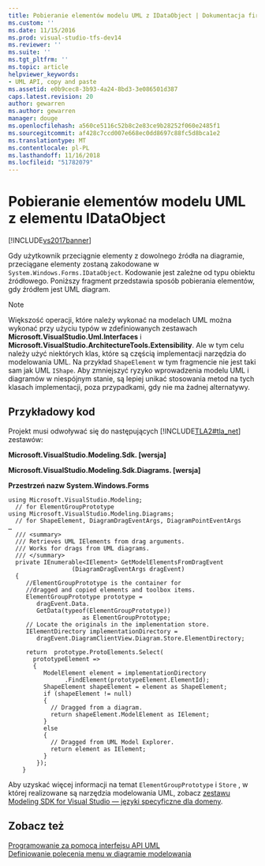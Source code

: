 ```yaml
---
title: Pobieranie elementów modelu UML z IDataObject | Dokumentacja firmy Microsoft
ms.custom: ''
ms.date: 11/15/2016
ms.prod: visual-studio-tfs-dev14
ms.reviewer: ''
ms.suite: ''
ms.tgt_pltfrm: ''
ms.topic: article
helpviewer_keywords:
- UML API, copy and paste
ms.assetid: e0b9cec8-3b93-4a24-8bd3-3e086501d387
caps.latest.revision: 20
author: gewarren
ms.author: gewarren
manager: douge
ms.openlocfilehash: a560ce5116c52b8c2e83ce9b28252f060e2485f1
ms.sourcegitcommit: af428c7ccd007e668ec0dd8697c88fc5d8bca1e2
ms.translationtype: MT
ms.contentlocale: pl-PL
ms.lasthandoff: 11/16/2018
ms.locfileid: "51782079"
---
```

# <a name="get-uml-model-elements-from-idataobject"></a>Pobieranie elementów modelu UML z elementu IDataObject
[!INCLUDE[vs2017banner](../includes/vs2017banner.md)]

Gdy użytkownik przeciągnie elementy z dowolnego źródła na diagramie, przeciągane elementy zostaną zakodowane w `System.Windows.Forms.IDataObject`. Kodowanie jest zależne od typu obiektu źródłowego. Poniższy fragment przedstawia sposób pobierania elementów, gdy źródłem jest UML diagram.  
  
> [!NOTE]
>  Większość operacji, które należy wykonać na modelach UML można wykonać przy użyciu typów w zdefiniowanych zestawach **Microsoft.VisualStudio.Uml.Interfaces** i  **Microsoft.VisualStudio.ArchitectureTools.Extensibility**. Ale w tym celu należy użyć niektórych klas, które są częścią implementacji narzędzia do modelowania UML. Na przykład `ShapeElement` w tym fragmencie nie jest taki sam jak UML `IShape`. Aby zmniejszyć ryzyko wprowadzenia modelu UML i diagramów w niespójnym stanie, są lepiej unikać stosowania metod na tych klasach implementacji, poza przypadkami, gdy nie ma żadnej alternatywy.  
  
## <a name="code-sample"></a>Przykładowy kod  
 Projekt musi odwoływać się do następujących [!INCLUDE[TLA2#tla_net](../includes/tla2sharptla-net-md.md)] zestawów:  
  
 **Microsoft.VisualStudio.Modeling.Sdk. [wersja]**  
  
 **Microsoft.VisualStudio.Modeling.Sdk.Diagrams. [wersja]**  
  
 **Przestrzeń nazw System.Windows.Forms**  
  
```  
using Microsoft.VisualStudio.Modeling;    
  // for ElementGroupPrototype  
using Microsoft.VisualStudio.Modeling.Diagrams;    
  // for ShapeElement, DiagramDragEventArgs, DiagramPointEventArgs  
…   
  /// <summary>  
  /// Retrieves UML IElements from drag arguments.  
  /// Works for drags from UML diagrams.  
  /// </summary>  
  private IEnumerable<IElement> GetModelElementsFromDragEvent  
                  (DiagramDragEventArgs dragEvent)  
  {  
     //ElementGroupPrototype is the container for  
     //dragged and copied elements and toolbox items.  
     ElementGroupPrototype prototype =  
        dragEvent.Data.  
        GetData(typeof(ElementGroupPrototype))  
                     as ElementGroupPrototype;  
     // Locate the originals in the implementation store.  
     IElementDirectory implementationDirectory =   
        dragEvent.DiagramClientView.Diagram.Store.ElementDirectory;  
  
     return  prototype.ProtoElements.Select(  
       prototypeElement =>   
       {  
          ModelElement element = implementationDirectory  
                .FindElement(prototypeElement.ElementId);  
          ShapeElement shapeElement = element as ShapeElement;  
          if (shapeElement != null)  
          {   
            // Dragged from a diagram.  
            return shapeElement.ModelElement as IElement;  
          }  
          else  
          {   
            // Dragged from UML Model Explorer.  
            return element as IElement;  
          }  
        });  
    }  
```  
  
 Aby uzyskać więcej informacji na temat `ElementGroupPrototype` i `Store` , w której realizowane są narzędzia modelowania UML, zobacz [zestawu Modeling SDK for Visual Studio — języki specyficzne dla domeny](../modeling/modeling-sdk-for-visual-studio-domain-specific-languages.md).  
  
## <a name="see-also"></a>Zobacz też  
 [Programowanie za pomocą interfejsu API UML](../modeling/programming-with-the-uml-api.md)   
 [Definiowanie polecenia menu w diagramie modelowania](../modeling/define-a-menu-command-on-a-modeling-diagram.md)




